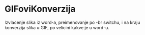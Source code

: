 # GIFoviKonverzija
Izvlacenje slika iz word-a, preimenovanje po -br switchu, i na kraju konverzija slika u GIF, po velicini kakve je u word-u.
